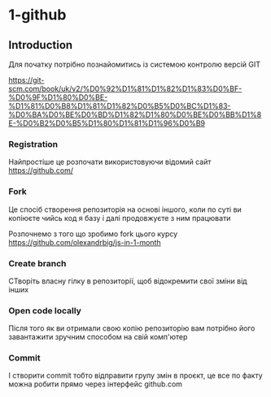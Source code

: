 # 1-github

## Introduction

Для початку потрібно познайомитись із системою контролю версій GIT 

https://git-scm.com/book/uk/v2/%D0%92%D1%81%D1%82%D1%83%D0%BF-%D0%9F%D1%80%D0%BE-%D1%81%D0%B8%D1%81%D1%82%D0%B5%D0%BC%D1%83-%D0%BA%D0%BE%D0%BD%D1%82%D1%80%D0%BE%D0%BB%D1%8E-%D0%B2%D0%B5%D1%80%D1%81%D1%96%D0%B9

### Registration
Найпростіше це розпочати використовуючи відомий сайт https://github.com/

### Fork
Це спосіб створення репозиторія на основі іншого, коли по суті ви копіюєте чийсь код я базу і далі продовжуєте з ним працювати

Розпочнемо з того що зробимо fork цього курсу
https://github.com/olexandrbig/js-in-1-month

### Create branch
СТворіть власну гілку в репозиторії, щоб відокремити свої зміни від інших

### Open code locally
Після того як ви отримали свою копію репозиторію вам потрібно його завантажити зручним способом на свій комп'ютер

### Commit
І створити commit тобто відправити групу змін в проєкт, це все по факту можна робити прямо через інтерфейс github.com
